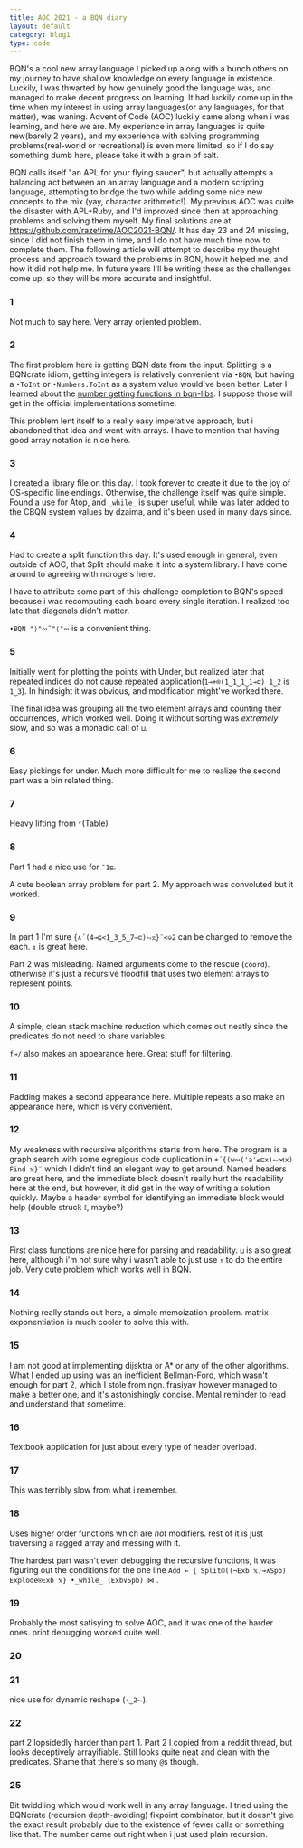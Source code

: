 ```yaml
---
title: AOC 2021 - a BQN diary
layout: default
category: blog1
type: code
---
```


BQN's a cool new array language I picked up along with a bunch others on my journey to have shallow knowledge on every language in existence. Luckily, I was thwarted by how genuinely good the language was, and managed to make decent progress on learning. It had luckily come up in the time when my interest in using array languages(or any languages, for that matter), was waning. Advent of Code (AOC) luckily came along when i was learning, and here we are. My experience in array languages is quite new(barely 2 years), and my experience with solving programming problems(real-world or recreational) is even more limited, so if I do say something dumb here, please take it with a grain of salt.

BQN calls itself "an APL for your flying saucer", but actually attempts a balancing act between an an array language and a modern scripting language, attempting to bridge the two while adding some nice new concepts to the mix (yay, character arithmetic!). My previous AOC was quite the disaster with APL+Ruby, and I'd improved since then at approaching problems and solving them myself. My final solutions are at https://github.com/razetime/AOC2021-BQN/. It has day 23 and 24 missing, since I did not finish them in time, and I do not have much time now to complete them. The following article will attempt to describe my thought process and approach toward the problems in BQN, how it helped me, and how it did not help me. In future years I'll be writing these as the challenges come up, so they will be more accurate and insightful.

### 1
Not much to say here. Very array oriented problem.

### 2
The first problem here is getting BQN data from the input. Splitting is a BQNcrate idiom, getting integers is relatively convenient via `•BQN`, but having a `•ToInt` or `•Numbers.ToInt` as a system value would've been better. Later I learned about the [number getting functions in bqn-libs](https://github.com/mlochbaum/bqn-libs/blob/master/strings.bqn#L135). I suppose those will get in the official implementations sometime.

This problem lent itself to a really easy imperative approach, but i abandoned that idea and went with arrays. I have to mention that having good array notation is nice here.

### 3
I created a library file on this day. I took forever to create it due to the joy of OS-specific line endings. Otherwise, the challenge itself was quite simple. Found a use for Atop, and `_while_` is super useful. while was later added to the CBQN system values by dzaima, and it's been used in many days since.

### 4
Had to create a split function this day. It's used enough in general, even outside of AOC, that Split should make it into a system library. I have come around to agreeing with ndrogers here.

I have to attribute some part of this challenge completion to BQN's speed because i was recomputing each board every single iteration. I realized too late that diagonals didn't matter.

`•BQN "⟩"∾˜"⟨"∾` is a convenient thing.

### 5
Initially went for plotting the points with Under, but realized later that repeated indices do not cause repeated application(`1⊸+⌾(1‿1‿1‿1⊸⊏) 1‿2` is `1‿3`). In hindsight it was obvious, and modification might've worked there.

The final idea was grouping all the two element arrays and counting their occurrences, which worked well. Doing it without sorting was *extremely* slow, and so was a monadic call of `⊔`.

### 6
Easy pickings for under. Much more difficult for me to realize the second part was a bin related thing.

### 7
Heavy lifting from `⌜`(Table)

### 8
Part 1 had a nice use for `¯1⊑`.

A cute boolean array problem for part 2. My approach was convoluted but it worked.

### 9
In part 1 I'm sure `{∧´(4⊸⊑<1‿3‿5‿7⊸⊏)⥊𝕩}¨<⎉2` can be changed to remove the each. `↕` is great here. 

Part 2 was misleading. Named arguments come to the rescue (`coord`). otherwise it's just a recursive floodfill that uses two element arrays to represent points.

### 10
A simple, clean stack machine reduction which comes out neatly since the predicates do not need to share variables.

`f⊸/` also makes an appearance here. Great stuff for filtering.

### 11
Padding makes a second appearance here. Multiple repeats also make an appearance here, which is very convenient.

### 12
My weakness with recursive algorithms starts from here. The program is a graph search with some egregious code duplication in `+´{(w∾('a'≤⊑x)⥊⋈x) Find 𝕩}¨` which I didn't find an elegant way to get around. Named headers are great here, and the immediate block doesn't really hurt the readability here at the end, but however, it did get in the way of writing a solution quickly. Maybe a header symbol for identifying an immediate block would help (double struck `𝕀`, maybe?)

### 13
First class functions are nice here for parsing and readability. `⊔` is also great here, although i'm not sure why i wasn't able to just use `↑` to do the entire job. Very cute problem which works well in BQN.

### 14
Nothing really stands out here, a simple memoization problem. matrix exponentiation is much cooler to solve this with.

### 15
I am not good at implementing dijsktra or A* or any of the other algorithms. What I ended up using was an inefficient Bellman-Ford, which wasn't enough for part 2, which I stole from ngn. frasiyav however managed to make a better one, and it's astonishingly concise. Mental reminder to read and understand that sometime.

### 16
Textbook application for just about every type of header overload.

### 17
This was terribly slow from what i remember.

### 18
Uses higher order functions which are *not* modifiers. rest of it is just traversing a ragged array and messing with it.

The hardest part wasn't even debugging the recursive functions, it was figuring out the conditions for the one line `Add ← { Split⍟((¬Exb 𝕩)⊸∧Spb) Explode⍟Exb 𝕩} •_while_ (Exb∨Spb) ⋈` .

### 19
Probably the most satisying to solve AOC, and it was one of the harder ones. print debugging worked quite well.

### 20

### 21
nice use for dynamic reshape (`∘‿2⥊`).

### 22
part 2 lopsidedly harder than part 1. Part 2 I copied from a reddit thread, but looks deceptively arrayifiable. Still looks quite neat and clean with the predicates. Shame that there's so many `@`s though.

### 25
Bit twiddling which would work well in any array language. I tried using the BQNcrate (recursion depth-avoiding) fixpoint combinator, but it doesn't give the exact result probably due to the existence of fewer calls or something like that. The number came out right when i just used plain recursion.
